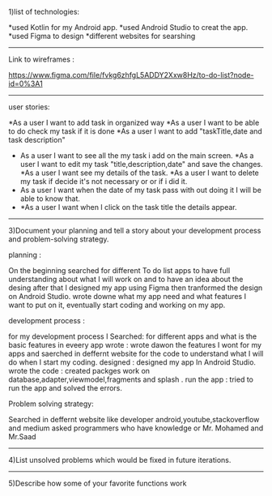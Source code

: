 1)list of technologies:



*used Kotlin for my Android app.
*used Android Studio to creat the app.
*used Figma to design
*different websites for searshing 
_______________________________________________________________________________________________________________________________________________


Link to wireframes :


https://www.figma.com/file/fvkg6zhfgL5ADDY2Xxw8Hz/to-do-list?node-id=0%3A1


____________________________________________________________________________________________________________________________________________

user stories:



*As a user I want to add task in organized way
*As a user I want to be able to  do check my task if it is done
*As a user I want to add "taskTitle,date and task description" 
* As a user I want to see all the my task  i add on the main screen. 
*As a user I want to edit my task "title,description,date" and save the changes. 
*As a user I want see my details of the task.
*As a user I want to delete my task if decide it's not necessary or or if i did it.
* As a user I want when the date of my task pass with out doing it I will be able to know that. 
* *As a user I want when I click on the task title the details appear.






________________________________________________________________________________________________________________________________________________





3)Document your planning and tell a story about your development process and problem-solving strategy.





planning : 

On the beginning  searched for different To do list apps to have full understanding about what I will work on and to have an idea about the desing after that 
I designed my app using Figma then tranformed the design on Android Studio.
wrote downe what my app need and what features I want to put on it, eventually start coding and working on my app.





development process :

for my development process I
Searched: for different apps and what is the basic features in eveery app 
wrote : wrote dawon the features I wont for my apps and saerched in deffernt website for the code to understand what I will do when I start my coding.
designed : designed my app In Android Studio.
wrote the code : created packges work on database,adapter,viewmodel,fragments and splash .
run the app : tried to run the app and solved the errors.





 Problem solving  strategy:

Searched in deffernt website like developer android,youtube,stackoverflow and medium
asked programmers who have knowledge or Mr. Mohamed and
 Mr.Saad
 
 ____________________________________________________________________________________________________________________________________________________________
 
 
 
 
 4)List unsolved problems which would be fixed in future iterations.






















_____________________________________________________________________________________________________________________________________________________________




5)Describe how some of your favorite functions work












